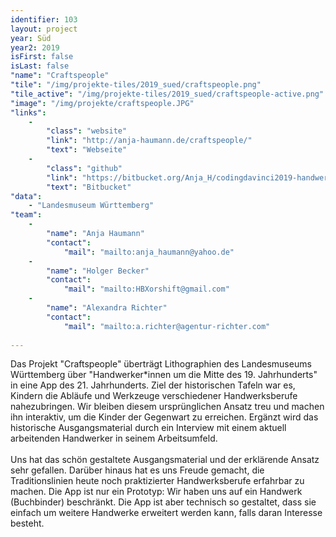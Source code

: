 ```yaml
---
identifier: 103
layout: project
year: Süd
year2: 2019
isFirst: false
isLast: false
"name": "Craftspeople"
"tile": "/img/projekte-tiles/2019_sued/craftspeople.png"
"tile_active": "/img/projekte-tiles/2019_sued/craftspeople-active.png"
"image": "/img/projekte/craftspeople.JPG"
"links":
    -
        "class": "website"
        "link": "http://anja-haumann.de/craftspeople/"
        "text": "Webseite"
    -
        "class": "github"
        "link": "https://bitbucket.org/Anja_H/codingdavinci2019-handwerk/src/default/"
        "text": "Bitbucket"
"data":
    - "Landesmuseum Württemberg"
"team":
    -
        "name": "Anja Haumann"
        "contact":
            "mail": "mailto:anja_haumann@yahoo.de"
    -
        "name": "Holger Becker"
        "contact":
            "mail": "mailto:HBXorshift@gmail.com"
    -
        "name": "Alexandra Richter"
        "contact":
            "mail": "mailto:a.richter@agentur-richter.com"
           
---
```

Das Projekt "Craftspeople" überträgt Lithographien des Landesmuseums Württemberg über "Handwerker\*innen um die Mitte des 19. Jahrhunderts" in eine App des 21. Jahrhunderts. Ziel der historischen Tafeln war es, Kindern die Abläufe und Werkzeuge verschiedener Handwerksberufe nahezubringen. Wir bleiben diesem ursprünglichen Ansatz treu und machen ihn interaktiv, um die Kinder der Gegenwart zu erreichen. Ergänzt wird das historische Ausgangsmaterial durch ein Interview mit einem aktuell arbeitenden Handwerker in seinem Arbeitsumfeld.
<br/><br/>
Uns hat das schön gestaltete Ausgangsmaterial und der erklärende Ansatz sehr gefallen. Darüber hinaus hat es uns Freude gemacht, die Traditionslinien heute noch praktizierter Handwerksberufe erfahrbar zu machen. Die App ist nur ein Prototyp: Wir haben uns auf ein Handwerk (Buchbinder) beschränkt. Die App ist aber technisch so gestaltet, dass sie einfach um weitere Handwerke erweitert werden kann, falls daran Interesse besteht.